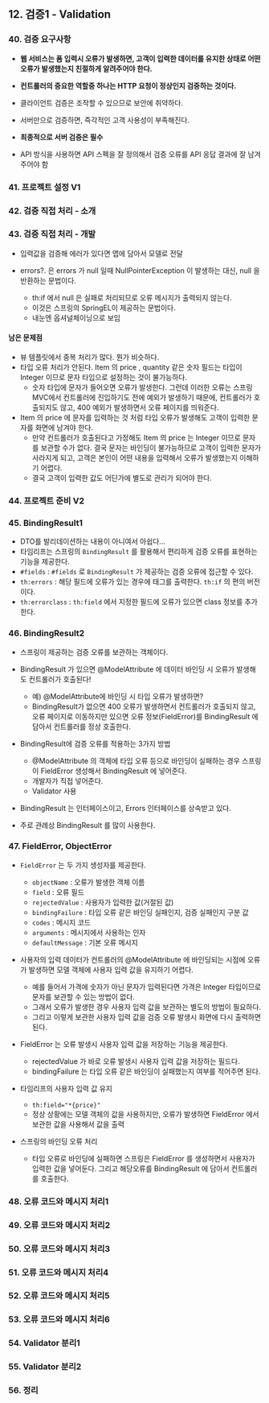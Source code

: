 ## 12. 검증1 - Validation

### 40. 검증 요구사항

- **웹 서비스는 폼 입력시 오류가 발생하면, 고객이 입력한 데이터를 유지한 상태로 어떤 오류가 발생했는지 친절하게 알려주어야 한다.**
- **컨트롤러의 중요한 역할중 하나는 HTTP 요청이 정상인지 검증하는 것이다.**

- 클라이언트 검증은 조작할 수 있으므로 보안에 취약하다.
- 서버만으로 검증하면, 즉각적인 고객 사용성이 부족해진다.
- **최종적으로 서버 검증은 필수**
- API 방식을 사용하면 API 스펙을 잘 정의해서 검증 오류를 API 응답 결과에 잘 남겨주어야 함

### 41. 프로젝트 설정 V1

### 42. 검증 직접 처리 - 소개

### 43. 검증 직접 처리 - 개발

- 입력값을 검증해 에러가 있다면 맵에 담아서 모델로 전달

- errors?. 은 errors 가 null 일때 NullPointerException 이 발생하는 대신, null 을 반환하는 문법이다.
  - th:if 에서 null 은 실패로 처리되므로 오류 메시지가 출력되지 않는다.
  - 이것은 스프링의 SpringEL이 제공하는 문법이다.
  - 내눈엔 옵셔널체이닝으로 보임

#### 남은 문제점

- 뷰 템플릿에서 중복 처리가 많다. 뭔가 비슷하다.
- 타입 오류 처리가 안된다. Item 의 price , quantity 같은 숫자 필드는 타입이 Integer 이므로 문자 타입으로 설정하는 것이 불가능하다.
  - 숫자 타입에 문자가 들어오면 오류가 발생한다. 그런데 이러한 오류는 스프링 MVC에서 컨트롤러에 진입하기도 전에 예외가 발생하기 때문에, 컨트롤러가 호출되지도 않고, 400 예외가 발생하면서 오류 페이지를 띄워준다.
- Item 의 price 에 문자를 입력하는 것 처럼 타입 오류가 발생해도 고객이 입력한 문자를 화면에 남겨야 한다.
  - 만약 컨트롤러가 호출된다고 가정해도 Item 의 price 는 Integer 이므로 문자를 보관할 수가 없다. 결국 문자는 바인딩이 불가능하므로 고객이 입력한 문자가 사라지게 되고, 고객은 본인이 어떤 내용을 입력해서 오류가 발생했는지 이해하기 어렵다.
  - 결국 고객이 입력한 값도 어딘가에 별도로 관리가 되어야 한다.

### 44. 프로젝트 준비 V2

### 45. BindingResult1

- DTO를 발리데이션하는 내용이 아니여서 아쉽다...
- 타임리프는 스프링의 `BindingResult` 를 활용해서 편리하게 검증 오류를 표현하는 기능을 제공한다.
- `#fields` : `#fields` 로 `BindingResult` 가 제공하는 검증 오류에 접근할 수 있다.
- `th:errors` : 해당 필드에 오류가 있는 경우에 태그를 출력한다. `th:if` 의 편의 버전이다.
- `th:errorclass` : `th:field` 에서 지정한 필드에 오류가 있으면 class 정보를 추가한다.

### 46. BindingResult2

- 스프링이 제공하는 검증 오류를 보관하는 객체이다.
- BindingResult 가 있으면 @ModelAttribute 에 데이터 바인딩 시 오류가 발생해도 컨트롤러가 호출된다!

  - 예) @ModelAttribute에 바인딩 시 타입 오류가 발생하면?
  - BindingResult가 없으면 400 오류가 발생하면서 컨트롤러가 호출되지 않고, 오류 페이지로 이동하지만 있으면 오류 정보(FieldError)를 BindingResult 에 담아서 컨트롤러를 정상 호출한다.

- BindingResult에 검증 오류를 적용하는 3가지 방법

  - @ModelAttribute 의 객체에 타입 오류 등으로 바인딩이 실패하는 경우 스프링이 FieldError 생성해서 BindingResult 에 넣어준다.
  - 개발자가 직접 넣어준다.
  - Validator 사용

- BindingResult 는 인터페이스이고, Errors 인터페이스를 상속받고 있다.
- 주로 관례상 BindingResult 를 많이 사용한다.

### 47. FieldError, ObjectError

- `FieldError` 는 두 가지 생성자를 제공한다.

  - `objectName` : 오류가 발생한 객체 이름
  - `field` : 오류 필드
  - `rejectedValue` : 사용자가 입력한 값(거절된 값)
  - `bindingFailure` : 타입 오류 같은 바인딩 실패인지, 검증 실패인지 구분 값
  - `codes` : 메시지 코드
  - `arguments` : 메시지에서 사용하는 인자
  - `defaultMessage` : 기본 오류 메시지

- 사용자의 입력 데이터가 컨트롤러의 @ModelAttribute 에 바인딩되는 시점에 오류가 발생하면 모델 객체에 사용자 입력 값을 유지하기 어렵다.
  - 예를 들어서 가격에 숫자가 아닌 문자가 입력된다면 가격은 Integer 타입이므로 문자를 보관할 수 있는 방법이 없다.
  - 그래서 오류가 발생한 경우 사용자 입력 값을 보관하는 별도의 방법이 필요하다.
  - 그리고 이렇게 보관한 사용자 입력 값을 검증 오류 발생시 화면에 다시 출력하면 된다.
- FieldError 는 오류 발생시 사용자 입력 값을 저장하는 기능을 제공한다.

  - rejectedValue 가 바로 오류 발생시 사용자 입력 값을 저장하는 필드다.
  - bindingFailure 는 타입 오류 같은 바인딩이 실패했는지 여부를 적어주면 된다.

- 타임리프의 사용자 입력 값 유지

  - `th:field="*{price}"`
  - 정상 상황에는 모델 객체의 값을 사용하지만, 오류가 발생하면 FieldError 에서 보관한 값을 사용해서 값을 출력

- 스프링의 바인딩 오류 처리
  - 타입 오류로 바인딩에 실패하면 스프링은 FieldError 를 생성하면서 사용자가 입력한 값을 넣어둔다. 그리고 해당오류를 BindingResult 에 담아서 컨트롤러를 호출한다.

### 48. 오류 코드와 메시지 처리1

### 49. 오류 코드와 메시지 처리2

### 50. 오류 코드와 메시지 처리3

### 51. 오류 코드와 메시지 처리4

### 52. 오류 코드와 메시지 처리5

### 53. 오류 코드와 메시지 처리6

### 54. Validator 분리1

### 55. Validator 분리2

### 56. 정리
